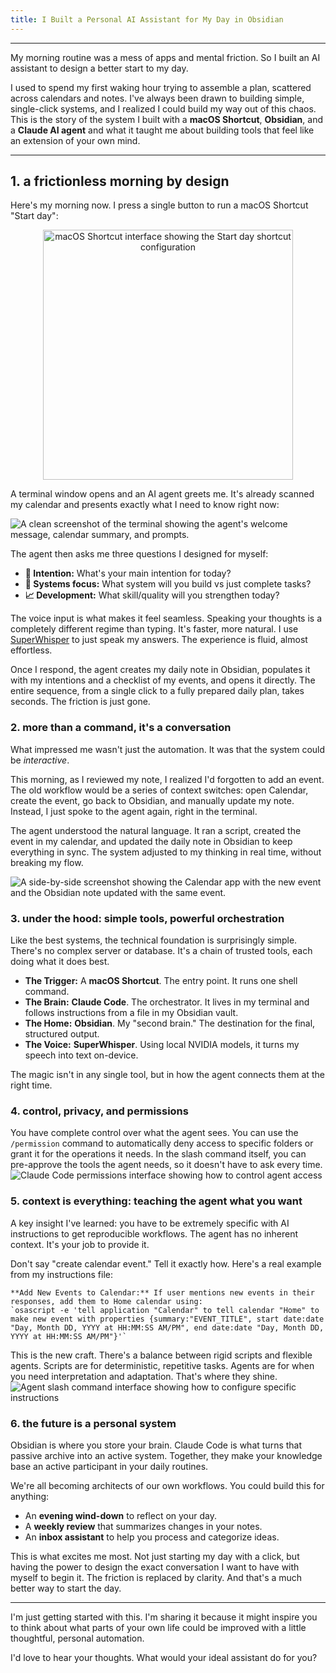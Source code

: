 ```yaml
---
title: I Built a Personal AI Assistant for My Day in Obsidian
---
```


***

My morning routine was a mess of apps and mental friction. So I built an AI assistant to design a better start to my day.

I used to spend my first waking hour trying to assemble a plan, scattered across calendars and notes. I've always been drawn to building simple, single-click systems, and I realized I could build my way out of this chaos. This is the story of the system I built with a **macOS Shortcut**, **Obsidian**, and a **Claude AI agent** and what it taught me about building tools that feel like an extension of your own mind.

---

## 1. a frictionless morning by design

Here's my morning now. I press a single button to run a macOS Shortcut "Start day":
<div style="text-align: center;">
<img src="screenshot_5_shortcut.png" alt="macOS Shortcut interface showing the Start day shortcut configuration" width="400">
</div>

A terminal window opens and an AI agent greets me. It's already scanned my calendar and presents exactly what I need to know right now:

![A clean screenshot of the terminal showing the agent's welcome message, calendar summary, and prompts.](screenshot_1_terminal_greeting.png)

The agent then asks me three questions I designed for myself:

*   **🎯 Intention:** What's your main intention for today?
*   **🔧 Systems focus:** What system will you build vs just complete tasks?
*   **📈 Development:** What skill/quality will you strengthen today?

The voice input is what makes it feel seamless. Speaking your thoughts is a completely different regime than typing. It's faster, more natural. I use [SuperWhisper](https://superwhisper.com/) to just speak my answers. The experience is fluid, almost effortless.

Once I respond, the agent creates my daily note in Obsidian, populates it with my intentions and a checklist of my events, and opens it directly. The entire sequence, from a single click to a fully prepared daily plan, takes seconds. The friction is just gone.

### 2. more than a command, it's a conversation

What impressed me wasn't just the automation. It was that the system could be *interactive*.

This morning, as I reviewed my note, I realized I'd forgotten to add an event. The old workflow would be a series of context switches: open Calendar, create the event, go back to Obsidian, and manually update my note. Instead, I just spoke to the agent again, right in the terminal.

The agent understood the natural language. It ran a script, created the event in my calendar, and updated the daily note in Obsidian to keep everything in sync. The system adjusted to my thinking in real time, without breaking my flow.

![A side-by-side screenshot showing the Calendar app with the new event and the Obsidian note updated with the same event.](screenshot_2_calendar_obsidian_sync.png)

### 3. under the hood: simple tools, powerful orchestration

Like the best systems, the technical foundation is surprisingly simple. There's no complex server or database. It's a chain of trusted tools, each doing what it does best.

*   **The Trigger:** A **macOS Shortcut**. The entry point. It runs one shell command.
*   **The Brain:** **Claude Code**. The orchestrator. It lives in my terminal and follows instructions from a file in my Obsidian vault.
*   **The Home:** **Obsidian**. My "second brain." The destination for the final, structured output.
*   **The Voice:** **SuperWhisper**. Using local NVIDIA models, it turns my speech into text on-device.

The magic isn't in any single tool, but in how the agent connects them at the right time.

### 4. control, privacy, and permissions

You have complete control over what the agent sees. You can use the `/permission` command to automatically deny access to specific folders or grant it for the operations it needs. In the slash command itself, you can pre-approve the tools the agent needs, so it doesn't have to ask every time.
![Claude Code permissions interface showing how to control agent access](screenshot_3_claude_permissions.png)

### 5. context is everything: teaching the agent what you want

A key insight I've learned: you have to be extremely specific with AI instructions to get reproducible workflows. The agent has no inherent context. It's your job to provide it.

Don't say "create calendar event." Tell it exactly how. Here's a real example from my instructions file:

```
**Add New Events to Calendar:** If user mentions new events in their responses, add them to Home calendar using:
`osascript -e 'tell application "Calendar" to tell calendar "Home" to make new event with properties {summary:"EVENT_TITLE", start date:date "Day, Month DD, YYYY at HH:MM:SS AM/PM", end date:date "Day, Month DD, YYYY at HH:MM:SS AM/PM"}'`
```

This is the new craft. There's a balance between rigid scripts and flexible agents. Scripts are for deterministic, repetitive tasks. Agents are for when you need interpretation and adaptation.  That's where they shine.
![Agent slash command interface showing how to configure specific instructions](screenshot_4_agent_slash_command.png)
### 6. the future is a personal system

Obsidian is where you store your brain. Claude Code is what turns that passive archive into an active system. Together, they make your knowledge base an active participant in your daily routines.

We're all becoming architects of our own workflows. You could build this for anything:

*   An **evening wind-down** to reflect on your day.
*   A **weekly review** that summarizes changes in your notes.
*   An **inbox assistant** to help you process and categorize ideas.

This is what excites me most. Not just starting my day with a click, but having the power to design the exact conversation I want to have with myself to begin it. The friction is replaced by clarity. And that's a much better way to start the day.

---

I'm just getting started with this. I'm sharing it because it might inspire you to think about what parts of your own life could be improved with a little thoughtful, personal automation.

I'd love to hear your thoughts. What would your ideal assistant do for you?